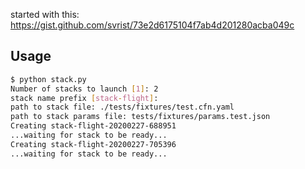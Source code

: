 started with this: https://gist.github.com/svrist/73e2d6175104f7ab4d201280acba049c

## Usage
```bash                    
$ python stack.py
Number of stacks to launch [1]: 2
stack name prefix [stack-flight]: 
path to stack file: ./tests/fixtures/test.cfn.yaml
path to stack params file: tests/fixtures/params.test.json
Creating stack-flight-20200227-688951
...waiting for stack to be ready...
Creating stack-flight-20200227-705396
...waiting for stack to be ready...

```